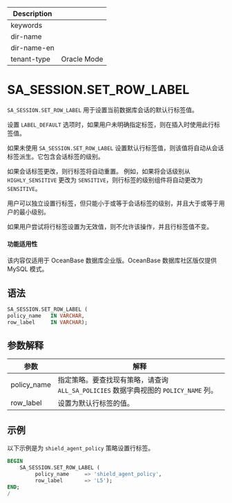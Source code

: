 | Description   |                 |
|---------------|-----------------|
| keywords      |                 |
| dir-name      |                 |
| dir-name-en   |                 |
| tenant-type   | Oracle Mode     |

# SA_SESSION.SET_ROW_LABEL 

`SA_SESSION.SET_ROW_LABEL` 用于设置当前数据库会话的默认行标签值。

设置 `LABEL_DEFAULT` 选项时，如果用户未明确指定标签，则在插入时使用此行标签值。

如果未使用 `SA_SESSION.SET_ROW_LABEL` 设置默认行标签值，则该值将自动从会话标签派生。它包含会话标签的级别。

如果会话标签更改，则行标签将自动重置。 例如，如果将会话级别从 `HIGHLY_SENSITIVE` 更改为 `SENSITIVE`，则行标签的级别组件将自动更改为 `SENSITIVE`。

用户可以独立设置行标签，但只能小于或等于会话标签的级别，并且大于或等于用户的最小级别。

如果用户尝试将行标签设置为无效值，则不允许该操作，并且行标签值不变。

  <main id="notice" >
    <h4>功能适用性</h4>
    <p>该内容仅适用于 OceanBase 数据库企业版。OceanBase 数据库社区版仅提供 MySQL 模式。</p>
  </main>

## 语法 

```sql
SA_SESSION.SET_ROW_LABEL (
policy_name   IN VARCHAR,
row_label     IN VARCHAR);
```



## 参数解释 



|   **参数**    |                          **解释**                           |
|-------------|-----------------------------------------------------------|
| policy_name | 指定策略。要查找现有策略，请查询 `ALL_SA_POLICIES` 数据字典视图的 `POLICY_NAME` 列。 |
| row_label   | 设置为默认行标签的值。                                               |



## 示例 

以下示例是为 `shield_agent_policy` 策略设置行标签。

```sql
BEGIN
    SA_SESSION.SET_ROW_LABEL (
         policy_name     => 'shield_agent_policy',
         row_label       => 'L5');
END;
/
```



